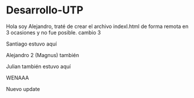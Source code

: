 # Desarrollo-UTP
Hola soy Alejandro, traté de crear el archivo indexl.html de forma remota en 3 ocasiones y no fue posible. cambio 3

Santiago estuvo aquí

Alejandro 2 (Magnus) también

Julian también estuvo aquí


WENAAA

Nuevo update
